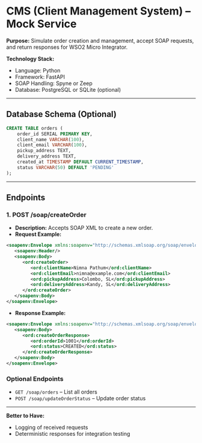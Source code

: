 # CMS (Client Management System) – Mock Service

**Purpose:** Simulate order creation and management, accept SOAP requests, and return responses for WSO2 Micro Integrator.

**Technology Stack:**
- Language: Python
- Framework: FastAPI
- SOAP Handling: Spyne or Zeep
- Database: PostgreSQL or SQLite (optional)

---

## Database Schema (Optional)
```sql
CREATE TABLE orders (
    order_id SERIAL PRIMARY KEY,
    client_name VARCHAR(100),
    client_email VARCHAR(100),
    pickup_address TEXT,
    delivery_address TEXT,
    created_at TIMESTAMP DEFAULT CURRENT_TIMESTAMP,
    status VARCHAR(50) DEFAULT 'PENDING'
);
```

---

## Endpoints

### 1. POST /soap/createOrder
- **Description:** Accepts SOAP XML to create a new order.
- **Request Example:**
```xml
<soapenv:Envelope xmlns:soapenv="http://schemas.xmlsoap.org/soap/envelope/" xmlns:ord="http://cms.orders.com/">
   <soapenv:Header/>
   <soapenv:Body>
      <ord:createOrder>
         <ord:clientName>Nimna Pathum</ord:clientName>
         <ord:clientEmail>nimna@example.com</ord:clientEmail>
         <ord:pickupAddress>Colombo, SL</ord:pickupAddress>
         <ord:deliveryAddress>Kandy, SL</ord:deliveryAddress>
      </ord:createOrder>
   </soapenv:Body>
</soapenv:Envelope>
```
- **Response Example:**
```xml
<soapenv:Envelope xmlns:soapenv="http://schemas.xmlsoap.org/soap/envelope/">
   <soapenv:Body>
      <ord:createOrderResponse>
         <ord:orderId>1001</ord:orderId>
         <ord:status>CREATED</ord:status>
      </ord:createOrderResponse>
   </soapenv:Body>
</soapenv:Envelope>
```

### Optional Endpoints
- `GET /soap/orders` – List all orders
- `POST /soap/updateOrderStatus` – Update order status

---

**Better to Have:**
- Logging of received requests
- Deterministic responses for integration testing

